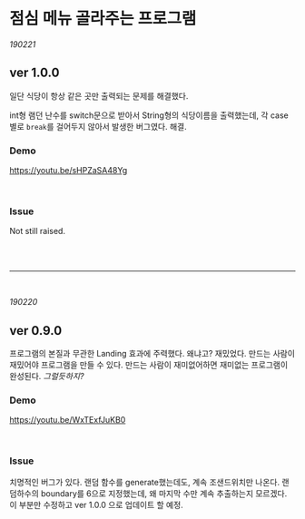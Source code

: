 # 점심 메뉴 골라주는 프로그램

*190221*

## ver 1.0.0

일단 식당이 항상 같은 곳만 출력되는 문제를 해결했다. 

int형 램던 난수를 switch문으로 받아서 String형의 식당이름을 출력했는데, 각 case별로 `break`를 걸어두지 않아서 발생한 버그였다. 해결.

### Demo

https://youtu.be/sHPZaSA48Yg

<br>

### Issue

Not still raised.

<br>

<br>

---

<br>

*190220*

## ver 0.9.0

프로그램의 본질과 무관한 Landing 효과에 주력했다. 왜냐고? 재밌었다. 만드는 사람이 재밌어야 프로그램을 만들 수 있다. 만드는 사람이 재미없어하면 재미없는 프로그램이 완성된다.   *그럴듯하지?*

### Demo

https://youtu.be/WxTExfJuKB0

<br>

### Issue

치명적인 버그가 있다. 랜덤 함수를 generate했는데도, 계속 조샌드위치만 나온다. 랜덤하수의 boundary를 6으로 지정했는데, 왜 마지막 수만 계속 추출하는지 모르겠다. 이 부분만 수정하고 ver 1.0.0 으로 업데이트 할 예정.